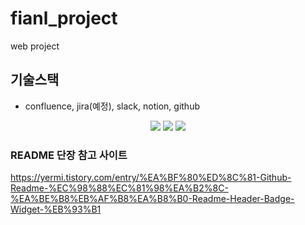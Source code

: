 # fianl_project
web project


## 기술스택
- confluence, jira(예정), slack, notion, github
  
<div align="center">
	<img src="https://img.shields.io/badge/Spring Boot-6DB33F?style=flat&logo=Spring&logoColor=white"/>
 	<img src="https://img.shields.io/badge/GitHub-181717?style=flat&logo=GitHub&logoColor=white"/>
 	<img src="https://img.shields.io/badge/PyCharm-000000?style=flat&logo=PyCharmg&logoColor=white"/>	
</div>




### README 단장 참고 사이트
https://yermi.tistory.com/entry/%EA%BF%80%ED%8C%81-Github-Readme-%EC%98%88%EC%81%98%EA%B2%8C-%EA%BE%B8%EB%AF%B8%EA%B8%B0-Readme-Header-Badge-Widget-%EB%93%B1
